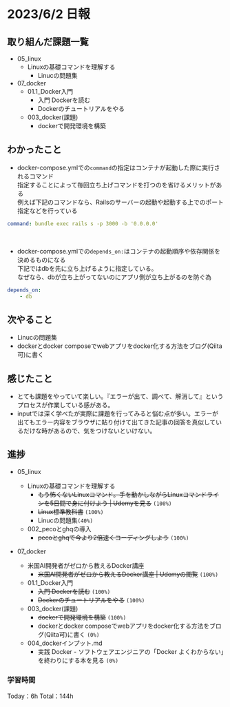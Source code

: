 # 2023/6/2 日報

## 取り組んだ課題一覧
- 05_linux
    - Linuxの基礎コマンドを理解する
        - Linucの問題集
- 07_docker
    - 01.1_Docker入門
        - 入門 Dockerを読む
        - Dockerのチュートリアルをやる
    - 003_docker(課題)
        - dockerで開発環境を構築


## わかったこと
- docker-compose.ymlでの`command`の指定はコンテナが起動した際に実行されるコマンド<br>
指定することによって毎回立ち上げコマンドを打つのを省けるメリットがある<br>
例えば下記のコマンドなら、Railsのサーバーの起動や起動する上でのポート指定などを行っている
```docker-compose.yml
command: bundle exec rails s -p 3000 -b '0.0.0.0'
```
<br>

- docker-compose.ymlでの`depends_on:`はコンテナの起動順序や依存関係を決めるものになる<br>
下記ではdbを先に立ち上げるように指定している。<br>なぜなら、dbが立ち上がってないのにアプリ側が立ち上がるのを防ぐ為
```docker-compose.yml
depends_on:
    - db
```

## 次やること
- Linucの問題集
- dockerとdocker composeでwebアプリをdocker化する方法をブログ(Qiita可)に書く

## 感じたこと
- とても課題をやっていて楽しい。『エラーが出て、調べて、解消して』というプロセスが作業している感がある。
- inputでは深く学べたが実際に課題を行ってみると悩む点が多い。エラーが出てもエラー内容をブラウザに貼り付けて出てきた記事の回答を真似しているだけな時があるので、気をつけないといけない。


## 進捗
- 05_linux
    - Linuxの基礎コマンドを理解する
        - ~~もう怖くないLinuxコマンド。手を動かしながらLinuxコマンドラインを5日間で身に付けよう | Udemyを見る~~ ``(100%)``
        - ~~Linux標準教科書~~ ``(100%)``
        - Linucの問題集``(40%)``
    - 002_pecoとghqの導入
        - ~~pecoとghqで今より2倍速くコーディングしよう~~ ``(100%)``

- 07_docker
    - 米国AI開発者がゼロから教えるDocker講座
        - ~~米国AI開発者がゼロから教えるDocker講座 | Udemyの閲覧~~ ``(100%)``
    - 01.1_Docker入門
        - ~~入門 Dockerを読む~~ ``(100%)``
        - ~~Dockerのチュートリアルをやる~~ ``(100%)``
    - 003_docker(課題)
        - ~~dockerで開発環境を構築~~ ``(100%)``
        - dockerとdocker composeでwebアプリをdocker化する方法をブログ(Qiita可)に書く ``(0%)``
    - 004_dockerインプット.md
        - 実践 Docker - ソフトウェアエンジニアの「Docker よくわからない」を終わりにする本を見る ``(0%)``


### 学習時間
Today：6h Total：144h


